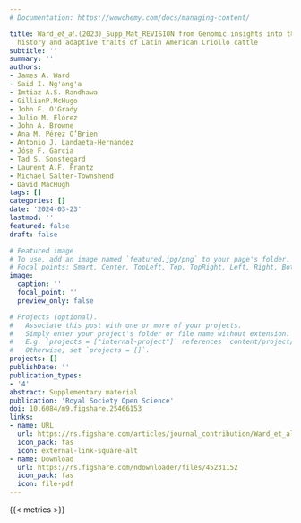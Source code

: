 ```yaml
---
# Documentation: https://wowchemy.com/docs/managing-content/

title: Ward_𝘦𝘵_𝘢𝘭.(2023)_Supp_Mat_REVISION from Genomic insights into the population
  history and adaptive traits of Latin American Criollo cattle
subtitle: ''
summary: ''
authors:
- James A. Ward
- Said I. Ng'ang'a
- Imtiaz A.S. Randhawa
- GillianP.McHugo
- John F. O'Grady
- Julio M. Flórez
- John A. Browne
- Ana M. Pérez O’Brien
- Antonio J. Landaeta-Hernández
- Jóse F. Garcia
- Tad S. Sonstegard
- Laurent A.F. Frantz
- Michael Salter-Townshend
- David MacHugh
tags: []
categories: []
date: '2024-03-23'
lastmod: ''
featured: false
draft: false

# Featured image
# To use, add an image named `featured.jpg/png` to your page's folder.
# Focal points: Smart, Center, TopLeft, Top, TopRight, Left, Right, BottomLeft, Bottom, BottomRight.
image:
  caption: ''
  focal_point: ''
  preview_only: false

# Projects (optional).
#   Associate this post with one or more of your projects.
#   Simply enter your project's folder or file name without extension.
#   E.g. `projects = ["internal-project"]` references `content/project/deep-learning/index.md`.
#   Otherwise, set `projects = []`.
projects: []
publishDate: ''
publication_types:
- '4'
abstract: Supplementary material
publication: 'Royal Society Open Science'
doi: 10.6084/m9.figshare.25466153
links:
- name: URL
  url: https://rs.figshare.com/articles/journal_contribution/Ward_et_al_2023_Supp_Mat_REVISION_from_Genomic_insights_into_the_population_history_and_adaptive_traits_of_Latin_American_Criollo_cattle/25466153
  icon_pack: fas
  icon: external-link-square-alt
- name: Download
  url: https://rs.figshare.com/ndownloader/files/45231152
  icon_pack: fas
  icon: file-pdf
---
```

{{< metrics >}}